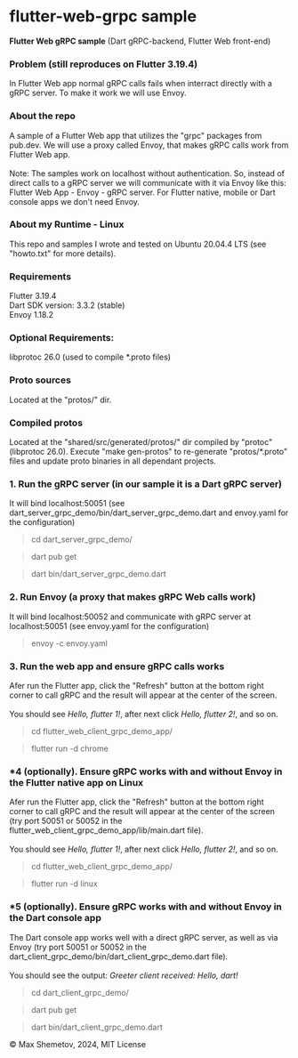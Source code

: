 # flutter-web-grpc sample

<b>Flutter Web gRPC sample</b> (Dart gRPC-backend, Flutter Web front-end)

<h3>Problem (still reproduces on Flutter 3.19.4)</h3>
In Flutter Web app normal gRPC calls fails when interract directly with a gRPC server. To make it work we will use Envoy.

<h3>About the repo</h3>
A sample of a Flutter Web app that utilizes the "grpc" packages from pub.dev.
We will use a proxy called Envoy, that makes gRPC calls work from Flutter Web app.
<br/><br/>
Note: The samples work on localhost without authentication.
So, instead of direct calls to a gRPC server we will communicate with it via Envoy like this: Flutter Web App - Envoy - gRPC server. For Flutter native, mobile or Dart console apps we don't need Envoy.

<h3>About my Runtime - Linux</h3>
This repo and samples I wrote and tested on Ubuntu 20.04.4 LTS (see "howto.txt" for more details).

<h3>Requirements</h3>
Flutter 3.19.4<br/>
Dart SDK version: 3.3.2 (stable)<br/>
Envoy 1.18.2<br/>

<h3>Optional Requirements:</h3>
libprotoc 26.0 (used to compile *.proto files)

### Proto sources
Located at the "protos/" dir.

### Compiled protos
Located at the "shared/src/generated/protos/" dir compiled by "protoc" (libprotoc 26.0).
Execute "make gen-protos" to re-generate "protos/*.proto" files and update proto binaries in all dependant projects.

<h3>1. Run the gRPC server (in our sample it is a Dart gRPC server)</h3>

It will bind localhost:50051 (see dart_server_grpc_demo/bin/dart_server_grpc_demo.dart and envoy.yaml for the configuration)

> cd dart_server_grpc_demo/

> dart pub get

> dart bin/dart_server_grpc_demo.dart

<h3>2. Run Envoy (a proxy that makes gRPC Web calls work)</h3>

It will bind localhost:50052 and communicate with gRPC server at localhost:50051 (see envoy.yaml for the configuration)

> envoy -c envoy.yaml

<h3>3. Run the web app and ensure gRPC calls works</h3>

Afer run the Flutter app, click the "Refresh" button at the bottom right corner to call gRPC and the result will appear at the center of the screen.
<br/><br/>
You should see *Hello, flutter 1!*, after next click *Hello, flutter 2!*, and so on.

> cd flutter_web_client_grpc_demo_app/

> flutter run -d chrome

<h3>*4 (optionally). Ensure gRPC works with and without Envoy in the Flutter native app on Linux</h3>

Afer run the Flutter app, click the "Refresh" button at the bottom right corner to call gRPC and the result will appear at the center of the screen (try port 50051 or 50052 in the flutter_web_client_grpc_demo_app/lib/main.dart file).
<br/><br/>
You should see *Hello, flutter 1!*, after next click *Hello, flutter 2!*, and so on.

> cd flutter_web_client_grpc_demo_app/

> flutter run -d linux

<h3>*5 (optionally). Ensure gRPC works with and without Envoy in the Dart console app</h3>

The Dart console app works well with a direct gRPC server, as well as via Envoy (try port 50051 or 50052 in the dart_client_grpc_demo/bin/dart_client_grpc_demo.dart file).
<br/><br/>
You should see the output: *Greeter client received: Hello, dart!*

> cd dart_client_grpc_demo/

> dart pub get

> dart bin/dart_client_grpc_demo.dart


© Max Shemetov, 2024, MIT License
